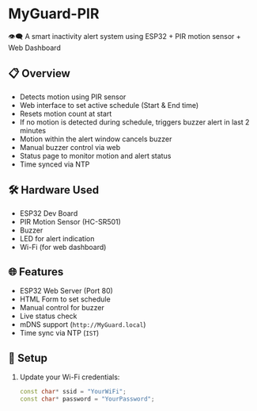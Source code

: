 # MyGuard-PIR

👁️‍🗨️ A smart inactivity alert system using ESP32 + PIR motion sensor + Web Dashboard

## 📋 Overview

- Detects motion using PIR sensor
- Web interface to set active schedule (Start & End time)
- Resets motion count at start
- If no motion is detected during schedule, triggers buzzer alert in last 2 minutes
- Motion within the alert window cancels buzzer
- Manual buzzer control via web
- Status page to monitor motion and alert status
- Time synced via NTP

## 🛠️ Hardware Used

- ESP32 Dev Board  
- PIR Motion Sensor (HC-SR501)  
- Buzzer  
- LED for alert indication  
- Wi-Fi (for web dashboard)

## 🌐 Features

- ESP32 Web Server (Port 80)
- HTML Form to set schedule
- Manual control for buzzer
- Live status check
- mDNS support (`http://MyGuard.local`)
- Time sync via NTP (`IST`)

## 🔧 Setup

1. Update your Wi-Fi credentials:
   ```cpp
   const char* ssid = "YourWiFi";
   const char* password = "YourPassword";
